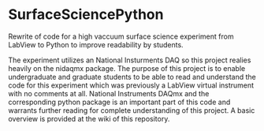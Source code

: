 # SurfaceSciencePython
Rewrite of code for a high vaccuum surface science experiment from LabView to Python to improve readability by students.

The experiment utilizes an National Insturments DAQ so this project realies heavily on the nidaqmx package. The purpose of this project is to enable undergraduate and graduate students to be able to read and understand the code for this experiment which was previously a LabView virtual instrument with no comments at all.
National Instruments DAQmx and the corresponding python package is an important part of this code and warrants further reading for complete understanding of this project. A basic overview is provided at the wiki of this repository.
